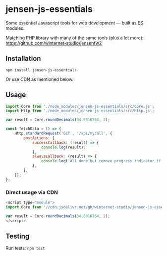# jensen-js-essentials

Some essential Javascript tools for web development — built as ES modules.

Matching PHP library with many of the same tools (plus a lot more): https://github.com/winternet-studio/jensenfw2


## Installation

`npm install jensen-js-essentials`

Or use CDN as mentioned below.

<!--
### Composer (PHP)

ONLY IF THE VENDOR FOLDER IS PUBLICLY ACCESSIBLE!

To install using Composer add this to your `composer.json`:

```
"repositories": [
	{
		"type": "composer",
		"url": "https://asset-packagist.org"
	}
]
```

Now install with `composer require npm-asset/jensen-js-essentials "^1.3.1"`.
-->


## Usage

```js
import Core from './node_modules/jensen-js-essentials/src/Core.js';
import Http from './node_modules/jensen-js-essentials/src/Http.js';

var result = Core.roundDecimals(34.6816764, 2);

const fetchData = () => {
	Http.standardRequest('GET', '/api/mycall', {
		postActions: {
			successCallback: (result) => {
				console.log(result);
			},
			alwaysCallback: (result) => {
				console.log('All done but remove progress indicator if we have one.');
			},
		},
	});
};
```

### Direct usage via CDN

```js
<script type="module">
import Core from '//cdn.jsdelivr.net/gh/winternet-studio/jensen-js-essentials@1.3.1/src/Core.js';

var result = Core.roundDecimals(34.6816764, 2);
</script>
```


## Testing

Run tests: `npm test`
